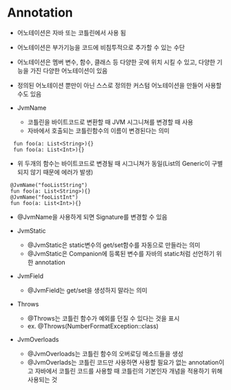 # Annotation  
+ 어노테이션은 자바 또는 코틀린에서 사용 됨  
+ 어노테이션은 부가기능을 코드에 비침투적으로 추가할 수 있는 수단  
+ 어노테이션은 멤버 변수, 함수, 클래스 등 다양한 곳에 위치 시킬 수 있고, 다양한 기능을 가진 다양한 어노테이션이 있음  
+ 정의된 어노테이션 뿐만이 아닌 스스로 정의한 커스텀 어노테이션을 만들어 사용할 수도 있음  
    
+ JvmName  
  - 코틀린을 바이트코드로 변환할 때 JVM 시그니쳐를 변경할 때 사용  
  - 자바에서 호출되는 코틀린함수의 이름이 변경된다는 의미  
```  
  fun foo(a: List<String>){}  
  fun foo(a: List<Int>){}  
```  
  - 위 두개의 함수는 바이트코드로 변경될 때 시그니쳐가 동일(List의 Generic이 구별되지 않기 때문에 에러가 발생)  
 ```  
  @JvmName("fooListString")
  fun foo(a: List<String>){}
  @JvmName("fooListInt")  
  fun foo(a: List<Int>){}  
```  
  - @JvmName을 사용하게 되면 Signature를 변경할 수 있음  

+ JvmStatic  
  - @JvmStatic은 static변수의 get/set함수를 자동으로 만들라는 의미  
  - @JvmStatic은 Companion에 등록된 변수를 자바의 static처럼 선언하기 위한 annotation  

+ JvmField  
  - @JvmField는 get/set을 생성하지 말라는 의미  

+ Throws  
  - @Throws는 코틀린 함수가 예외를 던질 수 있다는 것을 표시  
  - ex. @Throws(NumberFormatException::class)  

+ JvmOverloads  
  - @JvmOverloads는 코틀린 함수의 오버로딩 메소드들을 생성  
  - @JvmOverlads는 코틀린 코드만 사용하면 사용할 필요가 없는 annotation이고 자바에서 코틀린 코드를 사용할 때 코틀린의 기본인자 개념을 적용하기 위해 사용되는 것         
